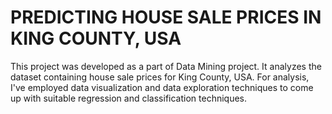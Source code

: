 # PREDICTING HOUSE SALE PRICES IN KING COUNTY, USA

This project was developed as a part of Data Mining project. It analyzes the dataset containing house sale prices for King County, USA. For analysis, I've employed data visualization and data exploration techniques to come up with suitable regression and classification techniques.
